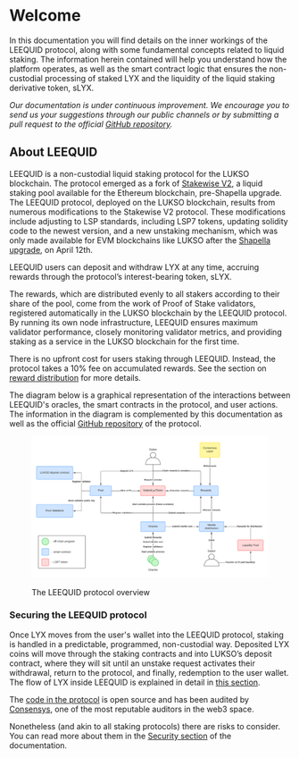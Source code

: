 # Welcome

In this documentation you will find details on the inner workings of the LEEQUID protocol, along with some fundamental concepts related to liquid staking. The information herein contained will help you understand how the platform operates, as well as the smart contract logic that ensures the non-custodial processing of staked LYX and the liquidity of the liquid staking derivative token, sLYX.

_Our documentation is under continuous improvement. We encourage you to send us your suggestions through our public channels or by submitting a pull request to the official_ [_GitHub repository_](https://github.com/dropps-io/leequid-docs)_._

## About LEEQUID

LEEQUID is a non-custodial liquid staking protocol for the LUKSO blockchain. The protocol emerged as a fork of [Stakewise V2](https://github.com/stakewise/contracts/tree/master/contracts/pool), a liquid staking pool available for the Ethereum blockchain, pre-Shapella upgrade. The LEEQUID protocol, deployed on the LUKSO blockchain, results from numerous modifications to the Stakewise V2 protocol. These modifications include adjusting to LSP standards, including LSP7 tokens, updating solidity code to the newest version, and a new unstaking mechanism, which was only made available for EVM blockchains like LUKSO after the [Shapella upgrade](https://blog.ethereum.org/2023/03/28/shapella-mainnet-announcement), on April 12th.

LEEQUID users can deposit and withdraw LYX at any time, accruing rewards through the protocol’s interest-bearing token, sLYX.&#x20;

The rewards, which are distributed evenly to all stakers according to their share of the pool, come from the work of Proof of Stake validators, registered automatically in the LUKSO blockchain by the LEEQUID protocol. By running its own node infrastructure, LEEQUID ensures maximum validator performance, closely monitoring validator metrics, and providing staking as a service in the LUKSO blockchain for the first time.

There is no upfront cost for users staking through LEEQUID. Instead, the protocol takes a 10% fee on accumulated rewards. See the section on [reward distribution](navigating-leequid/collecting-rewards/reward-distribution-in-the-leequid-protocol.md) for more details.

The diagram below is a graphical representation of the interactions between LEEQUID's oracles, the smart contracts in the protocol, and user actions. The information in the diagram is complemented by this documentation as well as the official [GitHub repository](https://github.com/dropps-io/leequid-contracts) of the protocol.

<figure><img src=".gitbook/assets/contracts_infra_leequid.png" alt=""><figcaption><p>The LEEQUID protocol overview</p></figcaption></figure>

### Securing the LEEQUID protocol

Once LYX moves from the user's wallet into the LEEQUID protocol, staking is handled in a predictable, programmed, non-custodial way. Deposited LYX coins will move through the staking contracts and into LUKSO’s deposit contract, where they will sit until an unstake request activates their withdrawal, return to the protocol, and finally, redemption to the user wallet. The flow of LYX inside LEEQUID is explained in detail in [this section](navigating-leequid/staking/deposited-lyx-lifecycle.md).

The [code in the protocol](https://github.com/dropps-io/leequid-contracts) is open source and has been audited by [Consensys](https://consensys.io/diligence/), one of the most reputable auditors in the web3 space.

Nonetheless (and akin to all staking protocols) there are risks to consider. You can read more about them in the [Security section](leequid-in-depth/protocol-security-and-risks/) of the documentation.





